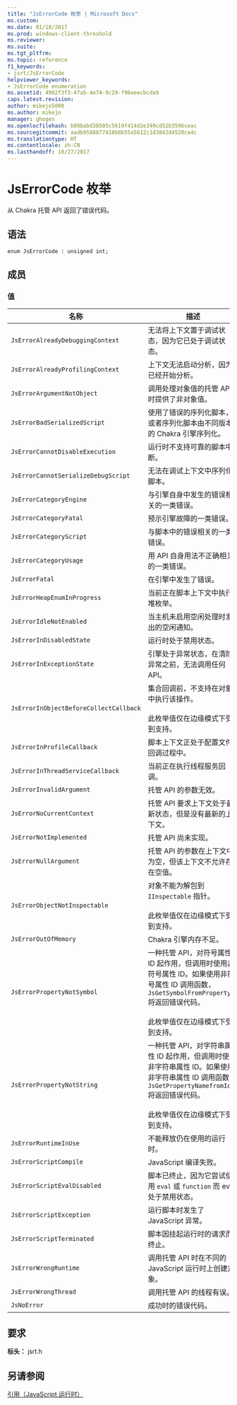 ```yaml
---
title: "JsErrorCode 枚举 | Microsoft Docs"
ms.custom: 
ms.date: 01/18/2017
ms.prod: windows-client-threshold
ms.reviewer: 
ms.suite: 
ms.tgt_pltfrm: 
ms.topic: reference
f1_keywords:
- jsrt/JsErrorCode
helpviewer_keywords:
- JsErrorCode enumeration
ms.assetid: 4902f3f3-47a5-4e74-9c29-f96eeecbcda9
caps.latest.revision: 
author: mikejo5000
ms.author: mikejo
manager: ghogen
ms.openlocfilehash: b09babd38505c5619f414d2e349cd52b3596ceac
ms.sourcegitcommit: aadb9588877418b8b55a5612c1d3842d4520ca4c
ms.translationtype: HT
ms.contentlocale: zh-CN
ms.lasthandoff: 10/27/2017
---
```

# <a name="jserrorcode-enumeration"></a>JsErrorCode 枚举
从 Chakra 托管 API 返回了错误代码。  
  
## <a name="syntax"></a>语法  
  
```  
enum JsErrorCode : unsigned int;  
```  
  
## <a name="members"></a>成员  
  
### <a name="values"></a>值  
  
|名称|描述|  
|----------|-----------------|  
|`JsErrorAlreadyDebuggingContext`|无法将上下文置于调试状态，因为它已处于调试状态。|  
|`JsErrorAlreadyProfilingContext`|上下文无法启动分析，因为已经开始分析。|  
|`JsErrorArgumentNotObject`|调用处理对象值的托管 API 时提供了非对象值。|  
|`JsErrorBadSerializedScript`|使用了错误的序列化脚本，或者序列化脚本由不同版本的 Chakra 引擎序列化。|  
|`JsErrorCannotDisableExecution`|运行时不支持可靠的脚本中断。|  
|`JsErrorCannotSerializeDebugScript`|无法在调试上下文中序列化脚本。|  
|`JsErrorCategoryEngine`|与引擎自身中发生的错误相关的一类错误。|  
|`JsErrorCategoryFatal`|预示引擎故障的一类错误。|  
|`JsErrorCategoryScript`|与脚本中的错误相关的一类错误。|  
|`JsErrorCategoryUsage`|用 API 自身用法不正确相关的一类错误。|  
|`JsErrorFatal`|在引擎中发生了错误。|  
|`JsErrorHeapEnumInProgress`|当前正在脚本上下文中执行堆枚举。|  
|`JsErrorIdleNotEnabled`|当主机未启用空闲处理时发出的空闲通知。|  
|`JsErrorInDisabledState`|运行时处于禁用状态。|  
|`JsErrorInExceptionState`|引擎处于异常状态，在清除异常之前，无法调用任何 API。|  
|`JsErrorInObjectBeforeCollectCallback`|集合回调前，不支持在对象中执行该操作。<br /><br /> 此枚举值仅在边缘模式下受到支持。|  
|`JsErrorInProfileCallback`|脚本上下文正处于配置文件回调过程中。|  
|`JsErrorInThreadServiceCallback`|当前正在执行线程服务回调。|  
|`JsErrorInvalidArgument`|托管 API 的参数无效。|  
|`JsErrorNoCurrentContext`|托管 API 要求上下文处于最新状态，但是没有最新的上下文。|  
|`JsErrorNotImplemented`|托管 API 尚未实现。|  
|`JsErrorNullArgument`|托管 API 的参数在上下文中为空，但该上下文不允许存在空值。|  
|`JsErrorObjectNotInspectable`|对象不能为解包到 `IInspectable` 指针。<br /><br /> 此枚举值仅在边缘模式下受到支持。|  
|`JsErrorOutOfMemory`|Chakra 引擎内存不足。|  
|`JsErrorPropertyNotSymbol`|一种托管 API，对符号属性 ID 起作用，但调用时使用非符号属性 ID。如果使用非符号属性 ID 调用函数， `JsGetSymbolFromPropertyId` 将返回错误代码。<br /><br /> 此枚举值仅在边缘模式下受到支持。|  
|`JsErrorPropertyNotString`|一种托管 API，对字符串属性 ID 起作用，但调用时使用非字符串属性 ID。如果使用非字符串属性 ID 调用函数， `JsGetPropertyNamefromId` 将返回错误代码。<br /><br /> 此枚举值仅在边缘模式下受到支持。|  
|`JsErrorRuntimeInUse`|不能释放仍在使用的运行时。|  
|`JsErrorScriptCompile`|JavaScript 编译失败。|  
|`JsErrorScriptEvalDisabled`|脚本已终止，因为它尝试使用 `eval` 或 `function` 而 eval 处于禁用状态。|  
|`JsErrorScriptException`|运行脚本时发生了 JavaScript 异常。|  
|`JsErrorScriptTerminated`|脚本因挂起运行时的请求而终止。|  
|`JsErrorWrongRuntime`|调用托管 API 时在不同的 JavaScript 运行时上创建对象。|  
|`JsErrorWrongThread`|调用托管 API 的线程有误。|  
|`JsNoError`|成功时的错误代码。|  
  
## <a name="requirements"></a>要求  
 **标头：** jsrt.h  
  
## <a name="see-also"></a>另请参阅  
 [引用（JavaScript 运行时）](../chakra-hosting/reference-javascript-runtime.md)